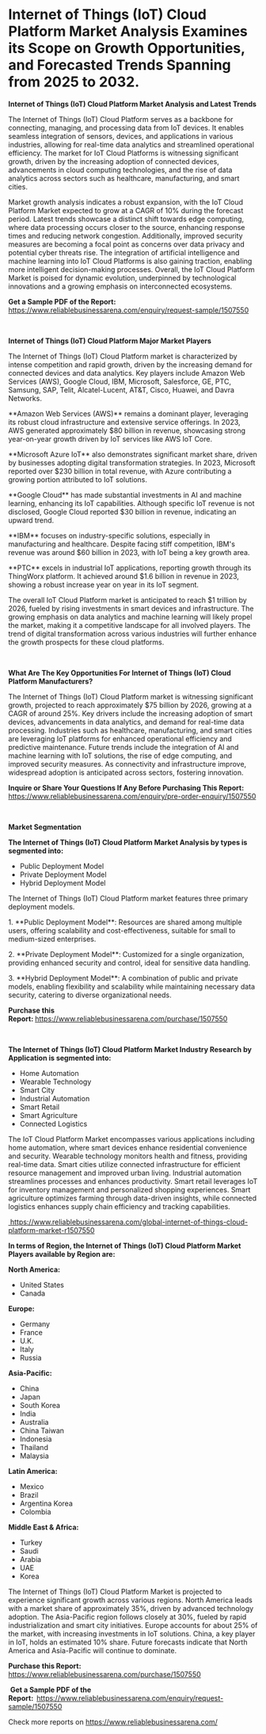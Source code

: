 <p><h1>Internet of Things (IoT) Cloud Platform Market Analysis Examines its Scope on Growth Opportunities, and Forecasted Trends Spanning from 2025 to 2032.</h1></p><p><strong>Internet of Things (IoT) Cloud Platform Market Analysis and Latest Trends</strong></p>
<p><p>The Internet of Things (IoT) Cloud Platform serves as a backbone for connecting, managing, and processing data from IoT devices. It enables seamless integration of sensors, devices, and applications in various industries, allowing for real-time data analytics and streamlined operational efficiency. The market for IoT Cloud Platforms is witnessing significant growth, driven by the increasing adoption of connected devices, advancements in cloud computing technologies, and the rise of data analytics across sectors such as healthcare, manufacturing, and smart cities.</p><p>Market growth analysis indicates a robust expansion, with the IoT Cloud Platform Market expected to grow at a CAGR of 10% during the forecast period. Latest trends showcase a distinct shift towards edge computing, where data processing occurs closer to the source, enhancing response times and reducing network congestion. Additionally, improved security measures are becoming a focal point as concerns over data privacy and potential cyber threats rise. The integration of artificial intelligence and machine learning into IoT Cloud Platforms is also gaining traction, enabling more intelligent decision-making processes. Overall, the IoT Cloud Platform Market is poised for dynamic evolution, underpinned by technological innovations and a growing emphasis on interconnected ecosystems.</p></p>
<p><strong>Get a Sample PDF of the Report:&nbsp;</strong> <a href="https://www.reliablebusinessarena.com/enquiry/request-sample/1507550?utm_campaign=2095&utm_medium=2&utm_source=Github&utm_content=ia&utm_term=11032025&utm_id=internet-of-things-iot-cloud-platform">https://www.reliablebusinessarena.com/enquiry/request-sample/1507550</a></p>
<p>&nbsp;</p>
<p><strong>Internet of Things (IoT) Cloud Platform Major Market Players</strong></p>
<p><p>The Internet of Things (IoT) Cloud Platform market is characterized by intense competition and rapid growth, driven by the increasing demand for connected devices and data analytics. Key players include Amazon Web Services (AWS), Google Cloud, IBM, Microsoft, Salesforce, GE, PTC, Samsung, SAP, Telit, Alcatel-Lucent, AT&T, Cisco, Huawei, and Davra Networks.</p><p>**Amazon Web Services (AWS)** remains a dominant player, leveraging its robust cloud infrastructure and extensive service offerings. In 2023, AWS generated approximately $80 billion in revenue, showcasing strong year-on-year growth driven by IoT services like AWS IoT Core.</p><p>**Microsoft Azure IoT** also demonstrates significant market share, driven by businesses adopting digital transformation strategies. In 2023, Microsoft reported over $230 billion in total revenue, with Azure contributing a growing portion attributed to IoT solutions.</p><p>**Google Cloud** has made substantial investments in AI and machine learning, enhancing its IoT capabilities. Although specific IoT revenue is not disclosed, Google Cloud reported $30 billion in revenue, indicating an upward trend.</p><p>**IBM** focuses on industry-specific solutions, especially in manufacturing and healthcare. Despite facing stiff competition, IBM's revenue was around $60 billion in 2023, with IoT being a key growth area.</p><p>**PTC** excels in industrial IoT applications, reporting growth through its ThingWorx platform. It achieved around $1.6 billion in revenue in 2023, showing a robust increase year on year in its IoT segment.</p><p>The overall IoT Cloud Platform market is anticipated to reach $1 trillion by 2026, fueled by rising investments in smart devices and infrastructure. The growing emphasis on data analytics and machine learning will likely propel the market, making it a competitive landscape for all involved players. The trend of digital transformation across various industries will further enhance the growth prospects for these cloud platforms.</p></p>
<p>&nbsp;</p>
<p><strong>What Are The Key Opportunities For Internet of Things (IoT) Cloud Platform Manufacturers?</strong></p>
<p><p>The Internet of Things (IoT) Cloud Platform market is witnessing significant growth, projected to reach approximately $75 billion by 2026, growing at a CAGR of around 25%. Key drivers include the increasing adoption of smart devices, advancements in data analytics, and demand for real-time data processing. Industries such as healthcare, manufacturing, and smart cities are leveraging IoT platforms for enhanced operational efficiency and predictive maintenance. Future trends include the integration of AI and machine learning with IoT solutions, the rise of edge computing, and improved security measures. As connectivity and infrastructure improve, widespread adoption is anticipated across sectors, fostering innovation.</p></p>
<p><strong>Inquire or Share Your Questions If Any Before Purchasing This Report:</strong> <a href="https://www.reliablebusinessarena.com/enquiry/pre-order-enquiry/1507550?utm_campaign=2095&utm_medium=2&utm_source=Github&utm_content=ia&utm_term=11032025&utm_id=internet-of-things-iot-cloud-platform">https://www.reliablebusinessarena.com/enquiry/pre-order-enquiry/1507550</a></p>
<p>&nbsp;</p>
<p><strong>Market Segmentation</strong></p>
<p><strong>The Internet of Things (IoT) Cloud Platform Market Analysis by types is segmented into:</strong></p>
<p><ul><li>Public Deployment Model</li><li>Private Deployment Model</li><li>Hybrid Deployment Model</li></ul></p>
<p><p>The Internet of Things (IoT) Cloud Platform market features three primary deployment models. </p><p>1. **Public Deployment Model**: Resources are shared among multiple users, offering scalability and cost-effectiveness, suitable for small to medium-sized enterprises.</p><p>2. **Private Deployment Model**: Customized for a single organization, providing enhanced security and control, ideal for sensitive data handling.</p><p>3. **Hybrid Deployment Model**: A combination of public and private models, enabling flexibility and scalability while maintaining necessary data security, catering to diverse organizational needs.</p></p>
<p><strong>Purchase this Report:&nbsp;</strong><a href="https://www.reliablebusinessarena.com/purchase/1507550?utm_campaign=2095&utm_medium=2&utm_source=Github&utm_content=ia&utm_term=11032025&utm_id=internet-of-things-iot-cloud-platform">https://www.reliablebusinessarena.com/purchase/1507550</a></p>
<p>&nbsp;</p>
<p><strong>The Internet of Things (IoT) Cloud Platform Market Industry Research by Application is segmented into:</strong></p>
<p><ul><li>Home Automation</li><li>Wearable Technology</li><li>Smart City</li><li>Industrial Automation</li><li>Smart Retail</li><li>Smart Agriculture</li><li>Connected Logistics</li></ul></p>
<p><p>The IoT Cloud Platform Market encompasses various applications including home automation, where smart devices enhance residential convenience and security. Wearable technology monitors health and fitness, providing real-time data. Smart cities utilize connected infrastructure for efficient resource management and improved urban living. Industrial automation streamlines processes and enhances productivity. Smart retail leverages IoT for inventory management and personalized shopping experiences. Smart agriculture optimizes farming through data-driven insights, while connected logistics enhances supply chain efficiency and tracking capabilities.</p></p>
<p><a href="https://www.reliablebusinessarena.com/global-internet-of-things-cloud-platform-market-r1507550?utm_campaign=2095&utm_medium=2&utm_source=Github&utm_content=ia&utm_term=11032025&utm_id=internet-of-things-iot-cloud-platform">&nbsp;https://www.reliablebusinessarena.com/global-internet-of-things-cloud-platform-market-r1507550</a></p>
<p><strong>In terms of Region, the Internet of Things (IoT) Cloud Platform Market Players available by Region are:</strong></p>
<p>
    <p> <strong> North America: </strong>
        <ul>
            <li>United States</li>
            <li>Canada</li>
        </ul>
        </p> 
    <p> <strong> Europe: </strong>
        <ul>
            <li>Germany</li>
            <li>France</li>
            <li>U.K.</li>
            <li>Italy</li>
            <li>Russia</li>
        </ul>
        </p> 
    <p> <strong> Asia-Pacific: </strong>
        <ul>
            <li>China</li>
            <li>Japan</li>
            <li>South Korea</li>
            <li>India</li>
            <li>Australia</li>
            <li>China Taiwan</li>
            <li>Indonesia</li>
            <li>Thailand</li>
            <li>Malaysia</li>
        </ul>
        </p> 
    <p> <strong> Latin America: </strong>
        <ul>
            <li>Mexico</li>
            <li>Brazil</li>
            <li>Argentina Korea</li>
            <li>Colombia</li>
        </ul>
        </p> 
    <p> <strong> Middle East & Africa: </strong>
        <ul>
            <li>Turkey</li>
            <li>Saudi</li>
            <li>Arabia</li>
            <li>UAE</li>
            <li>Korea</li>
        </ul>
    </p>
    </p>
<p><p>The Internet of Things (IoT) Cloud Platform Market is projected to experience significant growth across various regions. North America leads with a market share of approximately 35%, driven by advanced technology adoption. The Asia-Pacific region follows closely at 30%, fueled by rapid industrialization and smart city initiatives. Europe accounts for about 25% of the market, with increasing investments in IoT solutions. China, a key player in IoT, holds an estimated 10% share. Future forecasts indicate that North America and Asia-Pacific will continue to dominate.</p></p>
<p><strong>Purchase this Report: </strong><a href="https://www.reliablebusinessarena.com/purchase/1507550?utm_campaign=2095&utm_medium=2&utm_source=Github&utm_content=ia&utm_term=11032025&utm_id=internet-of-things-iot-cloud-platform">https://www.reliablebusinessarena.com/purchase/1507550</a></p>
<p>&nbsp;<strong>Get a Sample PDF of the Report:&nbsp;&nbsp;</strong><a href="https://www.reliablebusinessarena.com/enquiry/request-sample/1507550?utm_campaign=2095&utm_medium=2&utm_source=Github&utm_content=ia&utm_term=11032025&utm_id=internet-of-things-iot-cloud-platform">https://www.reliablebusinessarena.com/enquiry/request-sample/1507550</a></p>
<p><strong></strong></p>
<p>Check more reports on <a href="https://www.reliablebusinessarena.com/?utm_campaign=2095&utm_medium=2&utm_source=Github&utm_content=ia&utm_term=11032025&utm_id=internet-of-things-iot-cloud-platform">https://www.reliablebusinessarena.com/</a></p>
